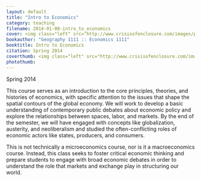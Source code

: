 ```yaml
---
layout: default
title: "Intro to Economics"
category: teaching
filename: 2014-01-08-intro_to_economics
cover: <img class="left" src="http://www.crisisofenclosure.com/images/photos/econ.jpg" width="180" height="270">
bookauthor: "Geography 1111 :: Economics 1111"
booktitle: Intro to Economics
citation: Spring 2014
coverthumb: <img class="left" src="http://www.crisisofenclosure.com/images/photos/thumbs/econ.jpg" width="90" height="142">
photothumb:
---
```


Spring 2014

This course serves as an introduction to the core principles, theories, and histories of economics, with specific attention to the issues that shape the spatial contours of the global economy. We will work to develop a basic understanding of contemporary public debates about economic policy and explore the relationships between spaces, labor, and markets. By the end of the semester, we will have engaged with concepts like globalization, austerity, and neoliberalism and studied the often-conflicting roles of economic actors like states, producers, and consumers.

This is not technically a microeconomics course, nor is it a macroeconomics course. Instead, this class seeks to foster critical economic thinking and prepare students to engage with broad economic debates in order to understand the role that markets and exchange play in structuring our world.
